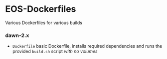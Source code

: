 # EOS-Dockerfiles
Various Dockerfiles for various builds

### dawn-2.x

- `Dockerfile` basic Dockerfile, installs required dependencies and runs the provided `build.sh` script *with no volumes*
